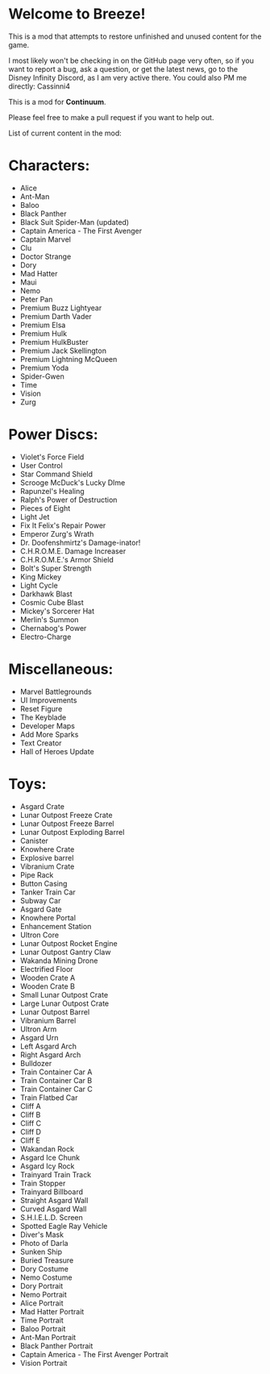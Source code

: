 # Welcome to Breeze!

This is a mod that attempts to restore unfinished and unused content for the game.

I most likely won't be checking in on the GitHub page very often, so if you want to report a bug, ask a question, or get the latest news, go to the Disney Infinity Discord, as I am very active there.
You could also PM me directly: Cassinni4

This is a mod for __Continuum__.

Please feel free to make a pull request if you want to help out.

List of current content in the mod:

# Characters:

- Alice
- Ant-Man
- Baloo
- Black Panther
- Black Suit Spider-Man (updated)
- Captain America - The First Avenger
- Captain Marvel
- Clu
- Doctor Strange
- Dory
- Mad Hatter
- Maui
- Nemo
- Peter Pan
- Premium Buzz Lightyear
- Premium Darth Vader
- Premium Elsa
- Premium Hulk
- Premium HulkBuster
- Premium Jack Skellington
- Premium Lightning McQueen
- Premium Yoda
- Spider-Gwen
- Time
- Vision
- Zurg

# Power Discs:

- Violet's Force Field
- User Control
- Star Command Shield
- Scrooge McDuck's Lucky DIme
- Rapunzel's Healing
- Ralph's Power of Destruction
- Pieces of Eight
- Light Jet
- Fix It Felix's Repair Power
- Emperor Zurg's Wrath
- Dr. Doofenshmirtz's Damage-inator!
- C.H.R.O.M.E. Damage Increaser
- C.H.R.O.M.E.'s Armor Shield
- Bolt's Super Strength
- King Mickey
- Light Cycle
- Darkhawk Blast
- Cosmic Cube Blast
- Mickey's Sorcerer Hat
- Merlin's Summon
- Chernabog's Power
- Electro-Charge

# Miscellaneous:

- Marvel Battlegrounds
- UI Improvements
- Reset Figure
- The Keyblade
- Developer Maps
- Add More Sparks
- Text Creator
- Hall of Heroes Update

# Toys:

- Asgard Crate
- Lunar Outpost Freeze Crate
- Lunar Outpost Freeze Barrel
- Lunar Outpost Exploding Barrel
- Canister
- Knowhere Crate
- Explosive barrel
- Vibranium Crate
- Pipe Rack
- Button Casing
- Tanker Train Car
- Subway Car
- Asgard Gate
- Knowhere Portal
- Enhancement Station
- Ultron Core
- Lunar Outpost Rocket Engine
- Lunar Outpost Gantry Claw
- Wakanda Mining Drone
- Electrified Floor
- Wooden Crate A
- Wooden Crate B
- Small Lunar Outpost Crate
- Large Lunar Outpost Crate
- Lunar Outpost Barrel
- Vibranium Barrel
- Ultron Arm
- Asgard Urn
- Left Asgard Arch
- Right Asgard Arch
- Bulldozer
- Train Container Car A
- Train Container Car B
- Train Container Car C
- Train Flatbed Car
- Cliff A
- Cliff B
- Cliff C
- Cliff D
- Cliff E
- Wakandan Rock
- Asgard Ice Chunk
- Asgard Icy Rock
- Trainyard Train Track
- Train Stopper
- Trainyard Billboard
- Straight Asgard Wall
- Curved Asgard Wall
- S.H.I.E.L.D. Screen
- Spotted Eagle Ray Vehicle
- Diver's Mask
- Photo of Darla
- Sunken Ship
- Buried Treasure
- Dory Costume
- Nemo Costume
- Dory Portrait
- Nemo Portrait
- Alice Portrait
- Mad Hatter Portrait
- Time Portrait
- Baloo Portrait
- Ant-Man Portrait
- Black Panther Portrait
- Captain America - The First Avenger Portrait
- Vision Portrait 

